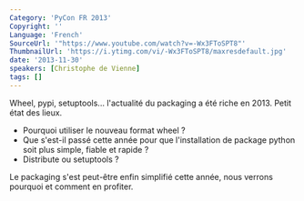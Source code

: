 ```yaml
---
Category: 'PyCon FR 2013'
Copyright: ''
Language: 'French'
SourceUrl: '"https://www.youtube.com/watch?v=-Wx3FToSPT8"'
ThumbnailUrl: 'https://i.ytimg.com/vi/-Wx3FToSPT8/maxresdefault.jpg'
date: '2013-11-30'
speakers: [Christophe de Vienne]
tags: []
---
```

Wheel, pypi, setuptools... l'actualité du packaging a été riche en 2013. Petit état des lieux.

- Pourquoi utiliser le nouveau format wheel ?
- Que s'est-il passé cette année pour que l'installation de package python soit plus simple, fiable et rapide ?
- Distribute ou setuptools ?

Le packaging s'est peut-être enfin simplifié cette année, nous verrons pourquoi et comment en profiter.